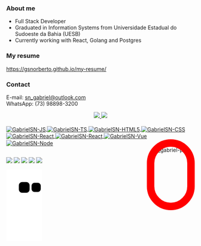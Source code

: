 ### About me <br>
- Full Stack Developer  <br>
- Graduated in Information Systems from Universidade Estadual do Sudoeste da Bahia (UESB)
- Currently working with React, Golang and Postgres

### My resume <br>
https://gsnorberto.github.io/my-resume/

### Contact <br>
E-mail: sn_gabriel@outlook.com <br>
WhatsApp: (73) 98898-3200 <br>

<div align="center">
  <a href="https://github.com/gsnorberto">
  <img height="180em" src="https://github-readme-stats.vercel.app/api?username=gsnorberto&show_icons=true&theme=dracula&include_all_commits=true&count_private=true"/>
  <img height="180em" src="https://github-readme-stats.vercel.app/api/top-langs/?username=gsnorberto&layout=compact&langs_count=7&theme=dracula"/>
</div>
  
  <!--ÍCONES-->
<div style="display: inline_block"><br>
  <img align="center" alt="GabrielSN-JS" height="30" width="40" src="https://cdn.jsdelivr.net/gh/devicons/devicon/icons/javascript/javascript-original.svg" />
  <img align="center" alt="GabrielSN-TS" height="30" width="40" src="https://cdn.jsdelivr.net/gh/devicons/devicon/icons/typescript/typescript-plain.svg" />
  <img align="center" alt="GabrielSN-HTML5" height="30" width="40" src="https://cdn.jsdelivr.net/gh/devicons/devicon/icons/html5/html5-plain-wordmark.svg" />
  <img align="center" alt="GabrielSN-CSS" height="30" width="40" src="https://cdn.jsdelivr.net/gh/devicons/devicon/icons/css3/css3-original.svg" />
<!--   <img align="center" alt="GabrielSN-Angular" height="30" width="40" src="https://cdn.jsdelivr.net/gh/devicons/devicon/icons/angularjs/angularjs-original.svg" /> -->
  <img align="center" alt="GabrielSN-React" height="30" width="40" src="https://cdn.jsdelivr.net/gh/devicons/devicon/icons/go/go-original.svg" />
  <img align="center" alt="GabrielSN-React" height="30" width="40" src="https://cdn.jsdelivr.net/gh/devicons/devicon/icons/react/react-original-wordmark.svg" />
  <img align="center" alt="GabrielSN-Vue" height="30" width="40" src="https://cdn.jsdelivr.net/gh/devicons/devicon/icons/vuejs/vuejs-original-wordmark.svg" />
  <img align="center" alt="GabrielSN-Node" height="30" width="40" src="https://cdn.jsdelivr.net/gh/devicons/devicon/icons/nodejs/nodejs-plain-wordmark.svg" />
  <img align="right" alt="gabriel-pic" height="150" style="border-radius:100px; border: solid 20px red;" src="https://i.ibb.co/YDJ4w0g/gabriel-circ.png">
</div>
  
  ##
  
  <!-- REDES SOCIAIS -->
<div> 
  <a href="https://www.instagram.com/snorberto.gabriel" target="_blank"><img src="https://img.shields.io/badge/-Instagram-%23E4405F?style=for-the-badge&logo=instagram&logoColor=white" target="_blank"></a>
 <a href="https://discord.gg/S6nBFGUrJT" target="_blank"><img src="https://img.shields.io/badge/Discord-7289DA?style=for-the-badge&logo=discord&logoColor=white" target="_blank"></a> 
  <a href = "mailto:sn_gabriel@outlook.com"><img src="https://img.shields.io/badge/Microsoft_Outlook-0078D4?style=for-the-badge&logo=microsoft-outlook&logoColor=white" target="_blank"></a>
  <a href="https://www.linkedin.com/in/gabriel-silva-norberto" target="_blank"><img src="https://img.shields.io/badge/-LinkedIn-%230077B5?style=for-the-badge&logo=linkedin&logoColor=white" target="_blank"></a>
  <a href="https://wa.me/5573988983200" target="_blank"><img src="https://img.shields.io/badge/WhatsApp-25D366?style=for-the-badge&logo=whatsapp&logoColor=white" target="_blank"></a>
 
  ![Snake animation](https://github.com/gsnorberto/gsnorberto/blob/output/github-contribution-grid-snake.svg)
</div>


